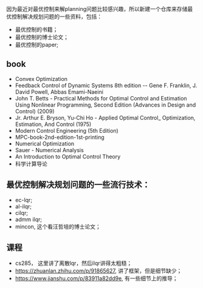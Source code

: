 因为最近对最优控制来解planning问题比较感兴趣，所以新建一个仓库来存储最优控制解决规划问题的一些资料，包括：
* 最优控制的书籍；
* 最优控制的博士论文；
* 最优控制的paper;

## book
* Convex Optimization
* Feedback Control of Dynamic Systems 8th edition -- Gene F. Franklin, J. David Powell, Abbas Emami-Naeini
* John T. Betts - Practical Methods for Optimal Control and Estimation Using Nonlinear Programming, Second Edition (Advances in Design and Control) (2009)
* Jr. Arthur E. Bryson, Yu-Chi Ho - Applied Optimal Control_ Optimization, Estimation, And Control (1975)
* Modern Control Engineering (5th Edition)
* MPC-book-2nd-edition-1st-printing
* Numerical Optimization
* Sauer - Numerical Analysis
* An Introduction to Optimal Control Theory
* 科学计算导论



## 最优控制解决规划问题的一些流行技术：
* ec-lqr;
* al-ilqr;
* cilqr;
* admm ilqr;
* mincon, 这个看汪哲培的博士论文；

## 课程
* cs285， 这里讲了离散lqr，然后ilqr讲得太粗糙；
* https://zhuanlan.zhihu.com/p/91865627, 讲了框架，但是细节缺少；
* https://www.jianshu.com/p/83911a82dd9e, 有一些细节上的推导；

